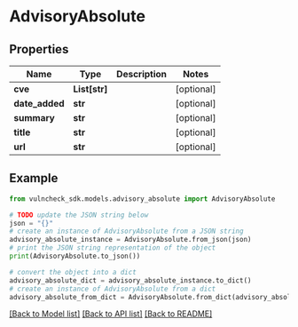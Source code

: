 # AdvisoryAbsolute


## Properties

Name | Type | Description | Notes
------------ | ------------- | ------------- | -------------
**cve** | **List[str]** |  | [optional] 
**date_added** | **str** |  | [optional] 
**summary** | **str** |  | [optional] 
**title** | **str** |  | [optional] 
**url** | **str** |  | [optional] 

## Example

```python
from vulncheck_sdk.models.advisory_absolute import AdvisoryAbsolute

# TODO update the JSON string below
json = "{}"
# create an instance of AdvisoryAbsolute from a JSON string
advisory_absolute_instance = AdvisoryAbsolute.from_json(json)
# print the JSON string representation of the object
print(AdvisoryAbsolute.to_json())

# convert the object into a dict
advisory_absolute_dict = advisory_absolute_instance.to_dict()
# create an instance of AdvisoryAbsolute from a dict
advisory_absolute_from_dict = AdvisoryAbsolute.from_dict(advisory_absolute_dict)
```
[[Back to Model list]](../README.md#documentation-for-models) [[Back to API list]](../README.md#documentation-for-api-endpoints) [[Back to README]](../README.md)


